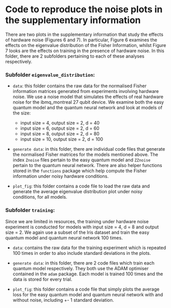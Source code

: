 # Code to reproduce the noise plots in the supplementary information


There are two plots in the supplementary information that study the effects of hardware noise (Figures 6 and 7).
In particular, Figure 6 examines the effects on the eigenvalue distribution of the Fisher Information, whilst
Figure 7 looks are the effects on training in the presence of hardware noise. In this folder, there are 
2 subfolders pertaining to each of these analyses respectively. 

### Subfolder `eigenvalue_distribution`:

- `data`: this folder contains the raw data for the normalised Fisher information matrices generated from experiments involving hardware noise. We use a noise
model that simulates the effects of real hardware noise for the ibmq_montreal 27 qubit device. We examine both
  the easy quantum model and the quantum neural network and look at models of the size: 
  - input size = 4, output size = 2, d = 40
  - input size = 6, output size = 2, d = 60
  - input size = 8, output size = 2, d = 80 
  - input size = 10, output size = 2, d = 100
    


- `generate data`: in this folder, there are individual code files that generate the normalised
Fisher matrices for the models mentioned above. The index `Znoise` files pertain to the easy quantum model
  and `ZZnoise` pertain to the quantum neural network. There are also helper functions stored in the `functions`
  package which help compute the Fisher information under noisy hardware conditions.


- `plot_fig`: this folder contains a code file to load the raw data and generate the 
average eigenvalue distribution plot under noisy conditions, for all models.
  
### Subfolder `training`:

Since we are limited in resources, the training under hardware noise experiment is conducted for models
with input size = 4, d = 8 and output size = 2. We again use a subset of the Iris dataset and train the 
easy quantum model and quantum neural network 100 times.


- `data`: contains the raw data for the training experiment which is repeated 100 times in order to also 
include standard deviations in the plots.


- `generate data`: in this folder, there are 2 code files which train each quantum model respectively. They
both use the ADAM optimiser contained in the `adam` package. Each model is trained 100 times and the data is 
  stored for every trial.


- `plot_fig`: this folder contains a code file that simply plots the average loss for the easy quantum model and quantum 
neural network with and without noise, including +- 1 standard deviation.